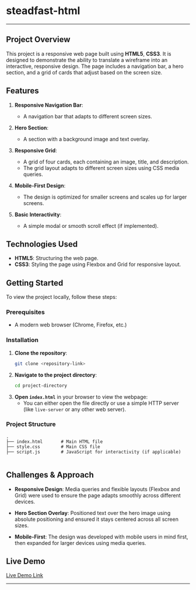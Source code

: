 # steadfast-html

---
## Project Overview

This project is a responsive web page built using **HTML5**, **CSS3**. It is designed to demonstrate the ability to translate a wireframe into an interactive, responsive design. The page includes a navigation bar, a hero section, and a grid of cards that adjust based on the screen size.

## Features

1. **Responsive Navigation Bar**: 
   - A navigation bar that adapts to different screen sizes.
  
2. **Hero Section**: 
   - A section with a background image and text overlay.
   
3. **Responsive Grid**: 
   - A grid of four cards, each containing an image, title, and description. 
   - The grid layout adapts to different screen sizes using CSS media queries.
   
4. **Mobile-First Design**:
   - The design is optimized for smaller screens and scales up for larger screens.

5. **Basic Interactivity**:
   - A simple modal or smooth scroll effect (if implemented).

## Technologies Used

- **HTML5**: Structuring the web page.
- **CSS3**: Styling the page using Flexbox and Grid for responsive layout.

## Getting Started

To view the project locally, follow these steps:

### Prerequisites

- A modern web browser (Chrome, Firefox, etc.)

### Installation

1. **Clone the repository**:
   ```bash
   git clone <repository-link>
   ```
2. **Navigate to the project directory**:
   ```bash
   cd project-directory
   ```
3. **Open `index.html`** in your browser to view the webpage:
   - You can either open the file directly or use a simple HTTP server (like `live-server` or any other web server).

### Project Structure

```
.
├── index.html       # Main HTML file
├── style.css        # Main CSS file
├── script.js        # JavaScript for interactivity (if applicable)
    
```

## Challenges & Approach

- **Responsive Design**: Media queries and flexible layouts (Flexbox and Grid) were used to ensure the page adapts smoothly across different devices.
  
- **Hero Section Overlay**: Positioned text over the hero image using absolute positioning and ensured it stays centered across all screen sizes.

- **Mobile-First**: The design was developed with mobile users in mind first, then expanded for larger devices using media queries.

## Live Demo

[Live Demo Link](#)


---


